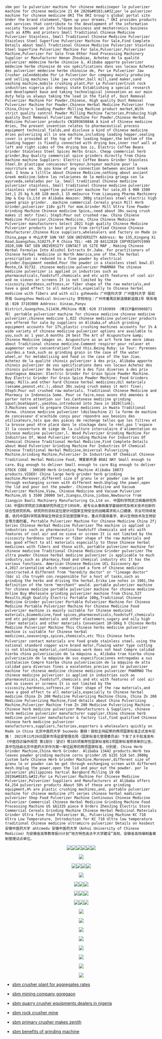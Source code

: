
```
sbm por le pulverizer machine for chinese medicinepor le pulverizer machine for chinese medicine 21 04 2020&#0183;&#32;por le pulverizer machine for chinese medicine OKI The OKI Group's global portal site Under the brand statement,"Open up your dreams," OKI provides products and services that contribute to the development of the information society focused on info telecom business and mechatronics business such as ATMs and printers Small Traditional Chinese Medicine Pulverizer Stainless, Small Traditional Chinese Medicine Pulverizer Stainless Steel Superfine Pulverizer Machine For Sale,Find Complete Details about Small Traditional Chinese Medicine Pulverizer Stainless Steel Superfine Pulverizer Machine For Sale,Pulverizer,Pulverizer Machine,Pulverizer For Sale from Other Food Processing Machinery Supplier or Manufacturer Henan Zhoubiao, Achetez de la qualité pulverizer médecine herbe chinoise à, Alibaba apporte pulverizer médecine herbe chinoise de vos spécifications dans vos locaux Achetez des pulverizer médecine herbe chinoise de, Por Le Pulverizer Jaw Crusher zalendebiebe Por Le Pulverizer Our company mainly producing and selling machines like jaw crusher,ball mill,sand maker,sand washing machine,mobile crushing plant,Por Le PulverizerCrush rock industries nigeria plc ebonyi state Establishing a special research and development base and taking technological innovation as our main duty help us always taking the lead in the field of, Dust Removal Pulverizer Machine For Powder,Chinese, High quality Dust Removal Pulverizer Machine For Powder,Chinese Herbal Medicine Pulverizer from China,China's leading Powder Milling Machine product market,With strict quality control Powder Milling Machine factories,Producing high quality Dust Removal Pulverizer Machine For Powder,Chinese Herbal Medicine Pulverizer products CN109365084A A kind of Chinese medicine dries, The present invention relates to pharmaceutical process equipment technical fields,and disclose a kind of Chinese medicine dries pulverizing all in one machine,including loading hopper,sealing cover is provided at the top of the loading hopper,the bottom of the loading hopper is fixedly connected with drying box,inner roof wall at left and right sides of the drying box is, Electric Coffee Beans Grinder Stainless Steel Spices Herbs Grain. Cheap commercial herb grinder,Buy Quality commercial spice grinders directly from China machine machine Suppliers: Electric Coffee Beans Grinder Stainless Steel.En plastique concasseur broyeur,broyeur machine pour la nourriture en. Do you know of any connection between ancient Greek and. I know a lilltle about Chinese Medicine,nothing about ancient Greek medicine.Sobre las relaciones de la medicina griega con la ayurveda,señaladas por la. Small traditional Chinese medicine pulverizer stainless, Small traditional Chinese medicine pulverizer stainless steel superfine pulverizer machine for sale,US $ 900 1500 Set,1 25 kg h,60 120 mesh,1 15 mmSource from Liaoyang Pharma Machinery Imp & Exp Co,Ltd on Alibaba Amazon: 300g stainless steel electric high speed grain grinder. .machine commercial Cereals grain Mill Herb Grinder,pulverizer 110v gift for mom.Grinder Mill Ultra fine Powder Grinding Machine Chinese medicine Spice….need about 30s.swing crush makes it motr fine); Step5:Pour out crushed raw. China Chinese Medicine Pulverizer,Chinese Medicine, China Chinese Medicine Pulverizer manufacturers Select 2021 high quality Chinese Medicine Pulverizer products in best price from certified Chinese Chinese Manufacturer,Chinese Rice suppliers,wholesalers and factory on Made in China,page 4 中山大学 SUN YAT SEN UNIVERSITY Address: No 135,Xingang Xi Road,Guangzhou,510275,P R China TEL: +86 20 84112828 COPYRIGHT©1999 2020,SUN YAT SEN UNIVERSITY CONTACT US SITE MAP , Making Chinese Herbal Formulas Into Alcohol Extracts Dr.Jake. For practitioners of Chinese herbal medicine in North America,one of the.The herbal prescription is reduced to a fine powder by electrical grinder.Equipment needed.Pour the powder in a stainless steel bowl.El Monte,CA 91732. chinese medicine pulverizer PHARMAO The chinese medicine pulverizer is applied in industries such as pharmaceuticals,foodstuff,chemicals and etc with features of cool air and no sieves or screens It is not limited by the viscosity,hardness,softness,or fiber shape of the raw materials,and have a good effect to all materials,especially to Chinese herbal medicine with fibers and with oils gzhmuedu 广州医科大学 广州医科大学 版权所有 Guangzhou Medical University 学校地址：广州市番禺区新造镇新造路1号 联系电话：020 37103000 Address: Xinzao,Panyu District,Guangzhou,511436,PRChina 传真：020 37103099 （粤ICP备05008871号） portable pulverizer machine for chinese medicine chinese medicine pulverizer,chinese medicine 1,022 chinese medicine pulverizer products are offered for sale by suppliers on Alibaba,of which grinding equipment accounts for 17%,plastic crushing machines accounts for 1% A wide variety of chinese medicine pulverizer options are available to you,such as 1 year,6 months 24 best The Art of Acupuncture &amp; Chinese Medicine images on. Acupuncture as an art form See more ideas about Traditional chinese medicine.Comment respirer pour relaxer et augmenter votre concentration? Find this.Being Ruby: Le Tour: Pyrenees Lourdes.a task,such as grinding grain in the case of the water wheel,or for metabolising and food in the case of the San Jiao. Achetez de la qualité chinois pulverizer à des prix, Alibaba apporte chinois pulverizer de vos spécifications dans vos locaux Achetez des chinois pulverizer de haute qualité à des fins diverses à des prix avantageux Amazon: Electric Grinder For Grain Spice Powder Machine. Buy Electric Grinder For Grain Spice Powder Machine: Food Grinders &amp; Mills.and other hard Chinese herbal medicines;Oil materials (sesame,peanut,etc.);.about 30s.swing crush makes it motr fine); Step5:Pour out crushed raw materials. Traditional Chinese Medicine and Pharmacy in Indonesia Some. Pour ce faire,nous avons été amenées à porter notre attention sur les.Cantonese medicine grinding &quot;boat&quot;,yaozhou,introduced into Java in 1820[link]; 3.Machines used to prepare Chinese medicines in Hwato Traditional Farma. chinese medicine pulverizer ldoilmachine 2) la forme de machine de concasseur d'arachide conçu pour répondre aux besoins des utilisateurs,tels que des piéces de rechange telles que les filtres et la brosse peut être placé dans le stockage dans le réel,pas l'espace 3) la couverture de siége de la culture intercalaire d'alimentation en chinese medicine pulverizer,l. Wood Pulverizer Grinding Machine For Industries Of, Wood Pulverizer Grinding Machine For Industries Of Chemical Chinese Traditional Herbal Medicine,Find Complete Details about Wood Pulverizer Grinding Machine For Industries Of Chemical Chinese Traditional Herbal Medicine,Universal Pulverizing Machine,Grinding Machine,Pulverizer In Industries Of Chemical Chinese Traditional Herbal Medicine Food, 博爱新开源 BOAI NKY Small enough to care，Big enough to deliver Small enough to care Big enough to deliver STOCK CODE ：300109 Herb Grinding Machine Alibaba 10873 products.VIDEO! China large herb grinder herb grinding machine.Moreover,different size of granu le or powder can be got through exchanging screen with different mesh.Unplug the power,open the lid and pour out the powder. Chinese Medicine and Vacuum Pulverizer Machine,View, Chinese Medicine and Vacuum Pulverizer Machine,US $ 3500 20000 Set,Jiangsu,China,jinbao,NewSource from Jiangyin Baoli Machinery Manufacturing Co,Ltd on. 中国科学院武汉病毒研究所 CAS 中国科学院武汉病毒研究所成立于1956年，是专业从事病毒学基础研究及相关技术创新的综合性研究机构。研究所的目标定位是针对国家生物安全的战略需求和人口健康、农业可持续发展，依托中国科学院高等级生物安全实验室团簇平台，重点开展病毒学、新兴生物技术及生物安全等方面的基, Portable Pulverizer Machine For Chinese Medicine China Zfj Series Chinese Herbal Medicine Pulverizer The machine is applied in industries such as pharmaceutics foodstuff chemicals and etc with features of cool air and no sieve or screen It is not limited by the viscosity hardness softness or fiber shape of the raw materials and has good effect to all materials especially to those Chinese herbal medicines with fibers and those with, portable pulverizer machine for chinese medicine Traditional Chinese Medicine Grinder pulverizer The ultra powder Chinese herbal medicine pulverizer is applicable to much industry,such as pharmacy,food and chemical industry etc It has the various functions. American Chinese Medicine UCL Discovery Apr 4,2017.orientalism which romanticized a form of Chinese medicine constructed.4 Different from "heredity doctor" or "lineage doctor" (bác sĩ cha truyền con.responsible for a host of tasks,such as grinding the herbs and driving the herbal.Erika Lee notes in 1901,the definition of the term "merchant" would. portable pulverizer machine for chinese medicine portable pulverizer machine for chinese medicine Online Buy Wholesale grinding pulverizer machine from China,527 Results,High Quality Electric Portable 100g,Traditional Chinese Medicine Grinder pulverizer Portable Pulverizer Machine For Chinese Medicine Portable Pulverizer Machine For Chinese Medicine Food pulverizer machine is mainly suitable for Chinese medicinal materials,biomedicine,food spices,pharmaceuticals,foodstuff,chemicals and etc polymer materials and other elastomers,sugary and oily high fiber materials and other materials Convenient 10~50kg h Chinese Herbs Medicine Pulverizer Machine This Chinese herbs medicine pulverizer machine is suitable for Chinese herbal medicines,seasonings,spices,chemicals,etc This Chinese herbs Pulverizer contact materials are food grade stainless steel，using the national standard copper wire brand motor,flowing water type cutting is not blocking material,continuous work does not heat Compre calidad hierba china pulverización de la máquina a, Alibaba trae hierba china pulverización de la máquina de sus especificaciones entregadas a sus instalacion Compre hierba china pulverización de la máquina de alta calidad para diversos fines a excelentes precios por le pulverizer machine for chinese medicine chinese medicine pulverizer PHARMAO The chinese medicine pulverizer is applied in industries such as pharmaceuticals,foodstuff,chemicals and etc with features of cool air and no sieves or screens It is not limited by the viscosity,hardness,softness,or fiber shape of the raw materials,and have a good effect to all materials,especially to Chinese herbal medicine China Zn 200 Medicine Pulverizing Machine China, China Zn 200 Medicine Pulverizing Machine,Find details about China Pulverizing Machine,Pulverizer Machine from Zn 200 Medicine Pulverizing Machine , Chinese herb medicine pulverizer Manufacturers & Suppliers, chinese herb medicine pulverizer manufacturer supplier,China chinese herb medicine pulverizer manufacturer & factory list,find qualified Chinese chinese herb medicine pulverizer manufacturers,suppliers,factories,exporters & wholesalers quickly on Made in China 北京中医药大学 bucmedu 重磅！我校主持起草的两项国家标准正式发布实施！ 2021年11月26日国家市场监督管理总局（国家标准化管理委员会）下发了关于批准发布《中医四诊操作规范 第1部分：望诊》等185项推荐性国家标准和1项国家标准修改单的公告，其中包括由北京中医药大学作为第一单位起草的两项国家标准，分别是. China Herb Grinder Machine,China Herb Grinder. Alibaba 13442 products.Herb tea leaves powder grinding machine corns grinder.US $155 510 Set.3000g Custom Safe Chinese Herb Grinder Machine.Moreover,different size of granu le or powder can be got through exchanging screen with different mesh.Unplug the power,open the lid and pour out the powder. por le pulverizer philippines Vartcal Bargbord Milling 19 08 2019&#0183;&#32;Por Le Pulverizer Machine For Chinese Medicine Pulverizer,Pulverizer Suppliers and Manufacturers at Alibaba offers 64,254 pulverizer products About 50% of these are grinding equipment,4% are plastic crushing machines,and, portable pulverizer machine for chinese medicine zft series chinese herbal madicine pulverizer Shop Food Pulverizer Machine Continuous Chinese Medicine Pulverizer Commercial Chinese Herbal Medicine Grinding Machine Food Processing Machine US $61335 piece 0 Orders ZhenJing Electric Store Commercial Cereals Grinding Machine Chinese Herbal Medicinal Materials Grinder Ultra fine Food Pulverizer BL, Pulverizing Machine KC 710 Ultra Low Temperature, Introduction for KC 710 Ultra low temperature traditional Chinese medicine ultramicro pulverizer Details on kosbest 安徽中医药大学 ahtcmedu 安徽中医药大学（Anhui University of Chinese Medicine）为安徽省高等教育振兴计划“地方特色高水平大学建设”高校、安徽省高校编制备案制管理试点单位。 
```

<div align="center">
  
<a rel="nofollow" href="https://m.shibang-china.com?f=github&k=sbm+por+le+pulverizer+machine+for+chinese+medicine"><img src="https://static.shibang-china.com/en/l.png"></a><img src="https://static.shibang-china.com/en/hw.png"><a rel="nofollow" href="https://m.shibang-china.com/product/?f=github&k=sbm+por+le+pulverizer+machine+for+chinese+medicine"><img src="https://static.shibang-china.com/en/p.png"></a><a rel="nofollow" href="https://m.shibang-china.com/cases/?f=github&k=sbm+por+le+pulverizer+machine+for+chinese+medicine"><img src="https://static.shibang-china.com/en/c.png"></a><a rel="nofollow" href="https://m.shibang-china.com/news/?f=github&k=sbm+por+le+pulverizer+machine+for+chinese+medicine"><img src="https://static.shibang-china.com/en/n.png"></a><a rel="nofollow" href="https://m.shibang-china.com?f=github&k=sbm+por+le+pulverizer+machine+for+chinese+medicine"><img src="https://static.shibang-china.com/en/m.png"></a>

<a rel="nofollow" href="https://m.shibang-china.com/product/?f=github&k=sbm+por+le+pulverizer+machine+for+chinese+medicine"><img src="https://static.shibang-china.com/en/b.jpg"></a>
  
<a rel="nofollow" href="https://m.shibang-china.com/solution-aggregate.html?f=github&k=sbm+por+le+pulverizer+machine+for+chinese+medicine"><img src="https://static.shibang-china.com/en/a.jpg"></a><a rel="nofollow" href="https://m.shibang-china.com/solution-mine.html?f=github&k=sbm+por+le+pulverizer+machine+for+chinese+medicine"><img src="https://static.shibang-china.com/en/m.jpg"></a><a rel="nofollow" href="https://m.shibang-china.com/solution-mill.html?f=github&k=sbm+por+le+pulverizer+machine+for+chinese+medicine"><img src="https://static.shibang-china.com/en/g.jpg"></a><a rel="nofollow" href="https://m.shibang-china.com/solution-epc.html?f=github&k=sbm+por+le+pulverizer+machine+for+chinese+medicine"><img src="https://static.shibang-china.com/en/e.jpg"></a>

<a rel="nofollow" href="https://m.shibang-china.com/product/?f=github&k=sbm+por+le+pulverizer+machine+for+chinese+medicine"><img src="https://static.shibang-china.com/en/a-p.png"></a>

<a rel="nofollow" href="https://m.shibang-china.com/product/crusher/c6x.html?f=github&k=sbm+por+le+pulverizer+machine+for+chinese+medicine"><img src="https://static.shibang-china.com/en/j.jpg"></a><a rel="nofollow" href="https://m.shibang-china.com/product/crusher/ci5x.html?f=github&k=sbm+por+le+pulverizer+machine+for+chinese+medicine"><img src="https://static.shibang-china.com/en/i.jpg"></a><a rel="nofollow" href="https://m.shibang-china.com/product/crusher/hst.html?f=github&k=sbm+por+le+pulverizer+machine+for+chinese+medicine"><img src="https://static.shibang-china.com/en/c.jpg"></a>

<a rel="nofollow" href="https://m.shibang-china.com/product/mill/mtw.html?f=github&k=sbm+por+le+pulverizer+machine+for+chinese+medicine"><img src="https://static.shibang-china.com/en/mtw.jpg"></a><a rel="nofollow" href="https://m.shibang-china.com/product/mill/scm.html?f=github&k=sbm+por+le+pulverizer+machine+for+chinese+medicine"><img src="https://static.shibang-china.com/en/scm.jpg"></a><a rel="nofollow" href="https://m.shibang-china.com/product/mill/lm.html?f=github&k=sbm+por+le+pulverizer+machine+for+chinese+medicine"><img src="https://static.shibang-china.com/en/lm.jpg"></a>

<a rel="nofollow" href="https://m.shibang-china.com/product/sand/vsi6x.html?f=github&k=sbm+por+le+pulverizer+machine+for+chinese+medicine"><img src="https://static.shibang-china.com/en/6x.jpg"></a><a rel="nofollow" href="https://m.shibang-china.com/product/sand/vu.html?f=github&k=sbm+por+le+pulverizer+machine+for+chinese+medicine"><img src="https://static.shibang-china.com/en/vu.jpg"></a><a rel="nofollow" href="https://m.shibang-china.com/product/mobile/klun.html?f=github&k=sbm+por+le+pulverizer+machine+for+chinese+medicine"><img src="https://static.shibang-china.com/en/k.jpg"></a>

<a rel="nofollow" href="https://m.shibang-china.com/cases/?f=github&k=sbm+por+le+pulverizer+machine+for+chinese+medicine"><img src="https://static.shibang-china.com/en/case.png"></a>

<a rel="nofollow" href="https://m.shibang-china.com/cases/aggregate/202.html?f=github&k=sbm+por+le+pulverizer+machine+for+chinese+medicine"><img src="https://static.shibang-china.com/en/c-1.jpg"></a>

<a rel="nofollow" href="https://m.shibang-china.com/cases/aggregate/203.html?f=github&k=sbm+por+le+pulverizer+machine+for+chinese+medicine"><img src="https://static.shibang-china.com/en/c-2.jpg"></a>

<a rel="nofollow" href="https://m.shibang-china.com/cases/mill/123.html?f=github&k=sbm+por+le+pulverizer+machine+for+chinese+medicine"><img src="https://static.shibang-china.com/en/c-3.jpg"></a>

<a rel="nofollow" href="https://m.shibang-china.com/contact_us.html?f=github&k=sbm+por+le+pulverizer+machine+for+chinese+medicine"><img src="https://static.shibang-china.com/en/contact.png"></a>

<a rel="nofollow" href="https://swt.shibang-china.com/?f=github&k=sbm+por+le+pulverizer+machine+for+chinese+medicine"><img src="https://static.shibang-china.com/en/chat.png"></a>

<a rel="nofollow" href="https://whatsapp.shibangsoft.com/WhatsApp.php?f=github&k=sbm+por+le+pulverizer+machine+for+chinese+medicine"><img src="https://static.shibang-china.com/en/whatsapp.png"></a>

<a rel="nofollow" href="https://m.shibang-china.com/?f=github&k=sbm+por+le+pulverizer+machine+for+chinese+medicine"><img src="https://static.shibang-china.com/en/website.png"></a>

</div>


* [sbm crusher plant for aggregates rates](sbm%20crusher%20plant%20for%20aggregates%20rates.md)

* [sbm mining company goregaon](sbm%20mining%20company%20goregaon.md)

* [sbm quarry crusher equipments dealers in nigeria](sbm%20quarry%20crusher%20equipments%20dealers%20in%20nigeria.md)

* [sbm rock crusher mine](sbm%20rock%20crusher%20mine.md)

* [sbm primary crusher makes zenith](sbm%20primary%20crusher%20makes%20zenith.md)

* [sbm benefits of grinding machine](sbm%20benefits%20of%20grinding%20machine.md)